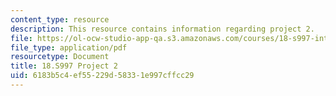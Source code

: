 ```yaml
---
content_type: resource
description: This resource contains information regarding project 2.
file: https://ol-ocw-studio-app-qa.s3.amazonaws.com/courses/18-s997-introduction-to-matlab-programming-fall-2011/6183b5c4ef55229d58331e997cffcc29_MIT18_S997F11_Project_2.pdf
file_type: application/pdf
resourcetype: Document
title: 18.S997 Project 2
uid: 6183b5c4-ef55-229d-5833-1e997cffcc29
---
```

